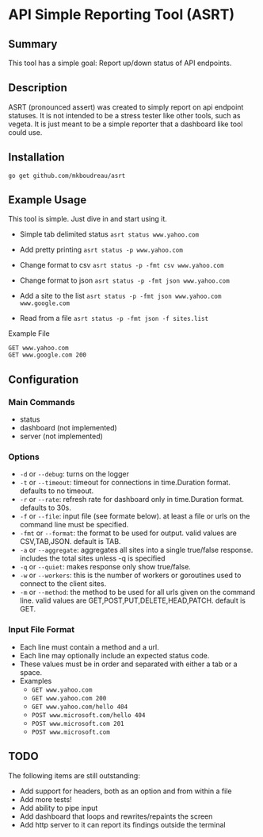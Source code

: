 # API Simple Reporting Tool (ASRT)

## Summary
This tool has a simple goal: Report up/down status of API endpoints.

## Description
ASRT (pronounced assert) was created to simply report on api endpoint statuses. It is not intended to be a stress tester like other tools, such as vegeta. It is just meant to be a simple reporter that a dashboard like tool could use.

## Installation

`go get github.com/mkboudreau/asrt`

## Example Usage
This tool is simple. Just dive in and start using it.

- Simple tab delimited status
`asrt status www.yahoo.com`

- Add pretty printing
`asrt status -p www.yahoo.com`

- Change format to csv
`asrt status -p -fmt csv www.yahoo.com`

- Change format to json
`asrt status -p -fmt json www.yahoo.com`

- Add a site to the list
`asrt status -p -fmt json www.yahoo.com www.google.com`

- Read from a file
`asrt status -p -fmt json -f sites.list`

Example File
```
GET www.yahoo.com 
GET www.google.com 200
```

## Configuration

### Main Commands
- status
- dashboard (not implemented)
- server (not implemented)

### Options
- `-d` or `--debug`: turns on the logger
- `-t` or `--timeout`: timeout for connections in time.Duration format. defaults to no timeout.
- `-r` or `--rate`: refresh rate for dashboard only in time.Duration format. defaults to 30s.
- `-f` or `--file`: input file (see formate below). at least a file or urls on the command line must be specified.
- `-fmt` or `--format`: the format to be used for output. valid values are CSV,TAB,JSON. default is TAB.
- `-a` or `--aggregate`: aggregates all sites into a single true/false response. includes the total sites unless -q is specified
- `-q` or `--quiet`: makes response only show true/false.
- `-w` or `--workers`: this is the number of workers or goroutines used to connect to the client sites.
- `-m` or `--method`: the method to be used for all urls given on the command line. valid values are GET,POST,PUT,DELETE,HEAD,PATCH. default is GET.

### Input File Format
- Each line must contain a method and a url. 
- Each line may optionally include an expected status code.
- These values must be in order and separated with either a tab or a space.
- Examples
    + `GET www.yahoo.com`
    + `GET www.yahoo.com 200`
    + `GET www.yahoo.com/hello 404`
    + `POST www.microsoft.com/hello 404`
    + `POST www.microsoft.com 201`
    + `POST www.microsoft.com`

## TODO

The following items are still outstanding:
- Add support for headers, both as an option and from within a file
- Add more tests!
- Add ability to pipe input 
- Add dashboard that loops and rewrites/repaints the screen
- Add http server to it can report its findings outside the terminal


